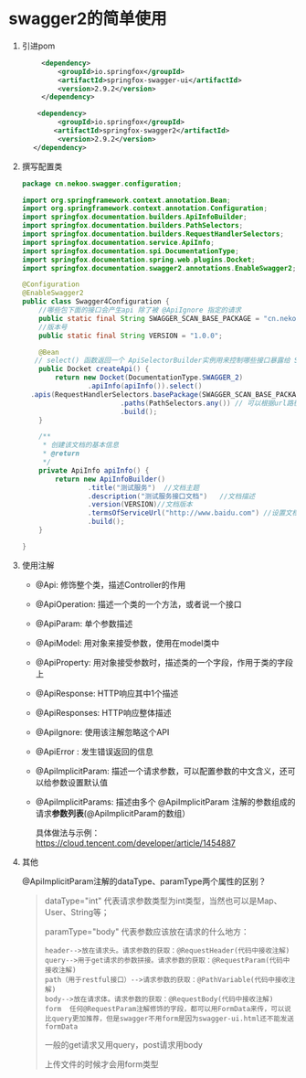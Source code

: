 # swagger2的简单使用

1. 引进pom

```xml
        <dependency>
            <groupId>io.springfox</groupId>
            <artifactId>springfox-swagger-ui</artifactId>
            <version>2.9.2</version>
        </dependency>

       <dependency>
            <groupId>io.springfox</groupId>
           <artifactId>springfox-swagger2</artifactId>
            <version>2.9.2</version>
      </dependency>
```

2. 撰写配置类

   ```java
   package cn.nekoo.swagger.configuration;
   
   import org.springframework.context.annotation.Bean;
   import org.springframework.context.annotation.Configuration;
   import springfox.documentation.builders.ApiInfoBuilder;
   import springfox.documentation.builders.PathSelectors;
   import springfox.documentation.builders.RequestHandlerSelectors;
   import springfox.documentation.service.ApiInfo;
   import springfox.documentation.spi.DocumentationType;
   import springfox.documentation.spring.web.plugins.Docket;
   import springfox.documentation.swagger2.annotations.EnableSwagger2;
   
   @Configuration
   @EnableSwagger2
   public class Swagger4Configuration {
       //哪些包下面的接口会产生api 除了被 @ApiIgnore 指定的请求
       public static final String SWAGGER_SCAN_BASE_PACKAGE = "cn.nekoo.swagger.controller";
       //版本号
       public static final String VERSION = "1.0.0";
   
       @Bean
      // select() 函数返回一个 ApiSelectorBuilder实例用来控制哪些接口暴露给 Swagger 来展现
       public Docket createApi() {
           return new Docket(DocumentationType.SWAGGER_2)
                   .apiInfo(apiInfo()).select()
     .apis(RequestHandlerSelectors.basePackage(SWAGGER_SCAN_BASE_PACKAGE))
                           .paths(PathSelectors.any()) // 可以根据url路径设置哪些请求加入文档，忽略哪些请求
                           .build();
       }
   
       /**
        * 创建该文档的基本信息
        * @return
        */
       private ApiInfo apiInfo() {
           return new ApiInfoBuilder()
                   .title("测试服务")  //文档主题
                   .description("测试服务接口文档")   //文档描述
                   .version(VERSION)//文档版本
                   .termsOfServiceUrl("http://www.baidu.com") //设置文档的License信息->1.3 License information
                   .build();
       }
   
   }
   
   ```

3. 使用注解

   * @Api: 修饰整个类，描述Controller的作用

   * @ApiOperation: 描述一个类的一个方法，或者说一个接口

   * @ApiParam: 单个参数描述

   * @ApiModel: 用对象来接受参数，使用在model类中

   * @ApiProperty: 用对象接受参数时，描述类的一个字段，作用于类的字段上

   * @ApiResponse: HTTP响应其中1个描述

   * @ApiResponses: HTTP响应整体描述

   * @ApiIgnore: 使用该注解忽略这个API

   * @ApiError : 发生错误返回的信息

   * @ApiImplicitParam: 描述一个请求参数，可以配置参数的中文含义，还可以给参数设置默认值

   * @ApiImplicitParams: 描述由多个 @ApiImplicitParam 注解的参数组成的请求**参数列表**(@ApiImplicitParam的数组）

     具体做法与示例：https://cloud.tencent.com/developer/article/1454887

4. 其他

   @ApiImplicitParam注解的dataType、paramType两个属性的区别？

   > dataType="int" 代表请求参数类型为int类型，当然也可以是Map、User、String等；
   >
   > paramType="body" 代表参数应该放在请求的什么地方：
   >
   >     header-->放在请求头。请求参数的获取：@RequestHeader(代码中接收注解)
   >     query-->用于get请求的参数拼接。请求参数的获取：@RequestParam(代码中接收注解)
   >     path（用于restful接口）-->请求参数的获取：@PathVariable(代码中接收注解)
   >     body-->放在请求体。请求参数的获取：@RequestBody(代码中接收注解)
   >     form  任何@RequestParam注解修饰的字段，都可以用FormData来传，可以说比query更加推荐，但是swagger不用form是因为swagger-ui.html还不能发送formData
   > 一般的get请求又用query，post请求用body
   >
   > 上传文件的时候才会用form类型